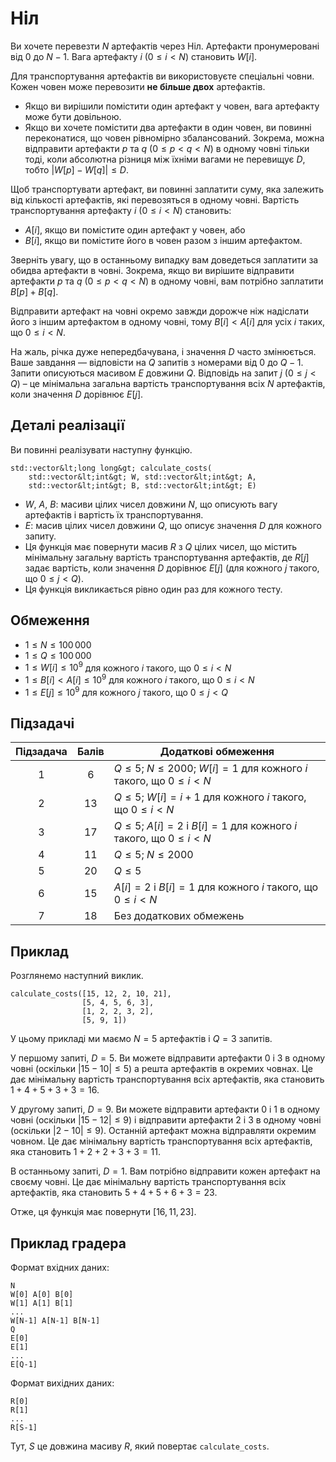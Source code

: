 # Ніл

Ви хочете перевезти $N$ артефактів через Ніл.
Артефакти пронумеровані від $0$ до $N-1$.
Вага артефакту $i$ ($0 \leq i < N$) становить $W[i]$.

Для транспортування артефактів ви використовуєте спеціальні човни.
Кожен човен може перевозити **не більше двох** артефактів.

* Якщо ви вирішили помістити один артефакт у човен, вага артефакту може бути довільною.
* Якщо ви хочете помістити два артефакти в один човен, ви повинні переконатися, що човен рівномірно збалансований.
Зокрема, можна відправити
 артефакти $p$ та $q$ ($0 \leq p < q < N$) в одному човні
тільки тоді, коли абсолютна різниця між їхніми вагами не перевищує $D$,
 тобто $|W[p] - W[q]| \leq D$.

Щоб транспортувати артефакт, ви повинні заплатити суму, яка
 залежить від кількості артефактів, які перевозяться в одному човні.
Вартість транспортування артефакту $i$ ($0 \leq i < N$) становить:

* $A[i]$, якщо ви помістите один артефакт у човен, або
* $B[i]$, якщо ви помістите його в човен разом з іншим артефактом.

Зверніть увагу, що в останньому випадку вам доведеться заплатити за обидва артефакти в човні.
Зокрема, якщо ви вирішите відправити
 артефакти $p$ та $q$ ($0 \leq p < q < N$) в одному човні,
 вам потрібно заплатити $B[p] + B[q]$.

Відправити артефакт на човні окремо завжди дорожче
ніж надіслати його з іншим артефактом в одному човні,
тому $B[i] < A[i]$ для усіх $i$ таких, що $0 \leq i < N$.

На жаль, річка дуже непередбачувана, і значення $D$ часто змінюється.
Ваше завдання — відповісти на $Q$ запитів з номерами від $0$ до $Q-1$.
Запити описуються масивом $E$ довжини $Q$.
Відповідь на запит $j$ ($0 \leq j < Q$) – це мінімальна загальна вартість транспортування всіх $N$ артефактів, коли значення $D$ дорівнює $E[j]$.

## Деталі реалізації

Ви повинні реалізувати наступну функцію.

```
std::vector&lt;long long&gt; calculate_costs(
    std::vector&lt;int&gt; W, std::vector&lt;int&gt; A, 
    std::vector&lt;int&gt; B, std::vector&lt;int&gt; E)
```

* $W$, $A$, $B$: масиви цілих чисел довжини $N$, що описують вагу артефактів і вартість їх транспортування.
* $E$: масив цілих чисел довжини $Q$, що описує значення $D$ для кожного запиту.
* Ця функція має повернути масив $R$ з $Q$ цілих чисел, що містить мінімальну загальну вартість транспортування артефактів, де $R[j]$ задає вартість, коли значення $D$ дорівнює $E[j]$ (для кожного $j$
   такого, що $0 \leq j < Q$).
* Ця функція викликається рівно один раз для кожного тесту.

## Обмеження

* $1 \leq N \leq 100\,000$
* $1 \leq Q \leq 100\,000$
* $1 \leq W[i] \leq 10^{9}$
   для кожного $i$ такого, що $0 \leq i < N$
* $1 \leq B[i] < A[i] \leq 10^{9}$
   для кожного $i$ такого, що $0 \leq i < N$
* $1 \leq E[j] \leq 10^{9}$
   для кожного $j$ такого, що $0 \leq j < Q$

## Підзадачі

| Підзадача | Балів  | Додаткові обмеження |
| :-----: | :----: | ---------------------- |
| 1       | $6$    | $Q \leq 5$; $N \leq 2000$; $W[i] = 1$ для кожного $i$ такого, що $0 \leq i < N$
| 2       | $13$   | $Q \leq 5$; $W[i] = i+1$ для кожного $i$ такого, що $0 \leq i < N$
| 3       | $17$   | $Q \leq 5$; $A[i] = 2$ і $B[i] = 1$ для кожного $i$ такого, що $0 \leq i < N$
| 4       | $11$   | $Q \leq 5$; $N \leq 2000$
| 5       | $20$   | $Q \leq 5$
| 6       | $15$   | $A[i] = 2$ і $B[i] = 1$ для кожного $i$ такого, що $0 \leq i < N$
| 7       | $18$   | Без додаткових обмежень

## Приклад

Розглянемо наступний виклик.

```
calculate_costs([15, 12, 2, 10, 21],
                [5, 4, 5, 6, 3],
                [1, 2, 2, 3, 2],
                [5, 9, 1])
```

У цьому прикладі ми маємо $N = 5$ артефактів і $Q = 3$ запитів.

У першому запиті, $D = 5$.
Ви можете відправити артефакти $0$ і $3$ в одному човні (оскільки $|15 - 10| \leq 5$) а решта артефактів в окремих човнах.
Це дає мінімальну вартість транспортування всіх артефактів, яка становить $1+4+5+3+3 = 16$.

У другому запиті, $D = 9$.
Ви можете відправити артефакти $0$ і $1$ в одному човні (оскільки $|15 - 12| \leq 9$) і відправити артефакти $2$ і $3$ в одному човні (оскільки $|2 - 10| \leq 9$).
Останній артефакт можна відправляти окремим човном.
Це дає мінімальну вартість транспортування всіх артефактів, яка становить $1+2+2+3+3 = 11$.

В останньому запиті, $D = 1$. Вам потрібно відправити кожен артефакт на своєму човні.
Це дає мінімальну вартість транспортування всіх артефактів, яка становить $5+4+5+6+3 = 23$.

Отже, ця функція має повернути $[16, 11, 23]$.


## Приклад градера

Формат вхідних даних:

```
N
W[0] A[0] B[0]
W[1] A[1] B[1]
...
W[N-1] A[N-1] B[N-1]
Q
E[0]
E[1]
...
E[Q-1]
```

Формат вихідних даних:

```
R[0]
R[1]
...
R[S-1]
```

Тут, $S$ це довжина масиву $R$, який повертає `calculate_costs`.
